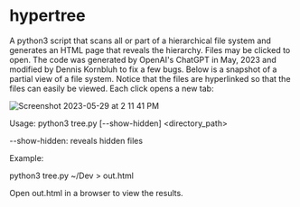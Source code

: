 # hypertree
A python3 script that scans all or part of a hierarchical file system and generates an HTML page that reveals the hierarchy. Files may be clicked to open. The code was generated by OpenAI's ChatGPT in May, 2023 and modified by Dennis Kornbluh to fix a few bugs.
Below is a snapshot of a partial view of a file system. Notice that the files are hyperlinked so that the files can easily be viewed. Each click opens a new tab:

![Screenshot 2023-05-29 at 2 11 41 PM](https://github.com/dennishvo/hypertree/assets/20732409/e7d2e150-3563-49ab-8e89-0579540cafd7)

Usage: python3 tree.py [--show-hidden] <directory_path>

--show-hidden: reveals hidden files

Example:

python3 tree.py ~/Dev > out.html

Open out.html in a browser to view the results.

